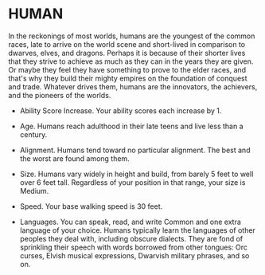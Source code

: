 # HUMAN

In the reckonings of most worlds, humans are the youngest of the common races, late to arrive on the world scene and short-lived in comparison to dwarves, elves, and dragons. Perhaps it is because of their shorter lives that they strive to achieve as much as they can in the years they are given. Or maybe they feel they have something to prove to the elder races, and that's why they build their mighty empires on the foundation of conquest and trade. Whatever drives them, humans are the innovators, the achievers, and the pioneers of the worlds.


-    Ability Score Increase. Your ability scores each increase by 1.

-    Age. Humans reach adulthood in their late teens and live less than a century.

-    Alignment. Humans tend toward no particular alignment. The best and the worst are found among them.

-    Size. Humans vary widely in height and build, from barely 5 feet to well over 6 feet tall. Regardless of your position in that range, your size is Medium.

-    Speed. Your base walking speed is 30 feet.

-    Languages. You can speak, read, and write Common and one extra language of your choice. Humans typically learn the languages of other peoples they deal with, including obscure dialects. They are fond of sprinkling their speech with words borrowed from other tongues: Orc curses, Elvish musical expressions, Dwarvish military phrases, and so on.

